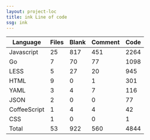 ```yaml
---
layout: project-loc
title: ink Line of code
ssg: ink
---
```

<div class="table-responsive">
<table class="table">
<thead><tr>
<th>Language</th>
<th>Files</th>
<th>Blank</th>
<th>Comment</th>
<th>Code</th>
</tr></thead><tbody>
<tr><td>Javascript</td><td> 25</td><td> 817</td><td> 451</td><td> 2264</td></tr>
<tr><td>Go</td><td> 7</td><td> 70</td><td> 77</td><td> 1098</td></tr>
<tr><td>LESS</td><td> 5</td><td> 27</td><td> 20</td><td> 945</td></tr>
<tr><td>HTML</td><td> 9</td><td> 0</td><td> 1</td><td> 301</td></tr>
<tr><td>YAML</td><td> 3</td><td> 4</td><td> 7</td><td> 116</td></tr>
<tr><td>JSON</td><td> 2</td><td> 0</td><td> 0</td><td> 77</td></tr>
<tr><td>CoffeeScript</td><td> 1</td><td> 4</td><td> 4</td><td> 42</td></tr>
<tr><td>CSS</td><td> 1</td><td> 0</td><td> 0</td><td> 1</td></tr>
<tr><td>Total</td><td>53</td><td>922</td><td>560</td><td>4844</td></tr>
</tbody></table></div>
